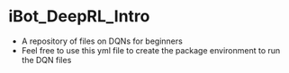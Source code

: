 # iBot_DeepRL_Intro
- A repository of files on DQNs for beginners
- Feel free to use this yml file to create the package environment to run the DQN files
